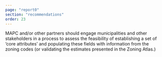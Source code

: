 ```yaml
---
page: "report0"
section: "recommendations"
order: 23
---
```

MAPC and/or other partners should engage municipalities and other stakeholders in a process to assess the feasibility of establishing a set of ‘core attributes’ and populating these fields with information from the zoning codes (or validating the estimates presented in the Zoning Atlas.)